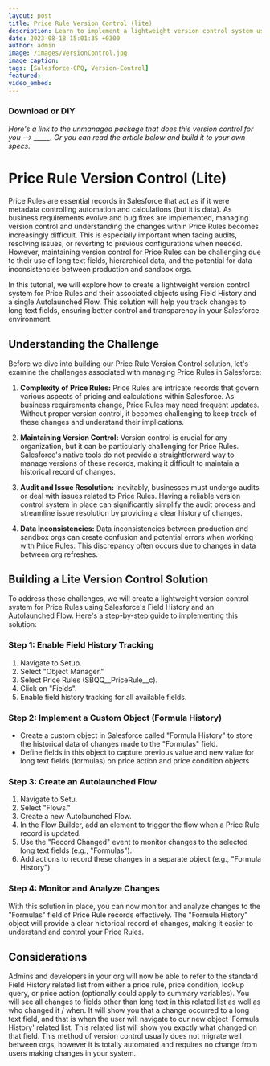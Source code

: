 ```yaml
---
layout: post
title: Price Rule Version Control (lite)
description: Learn to implement a lightweight version control system using Field History and Autolaunched Flows to track changes in long text fields, ensuring smoother audits, issue resolutions, and an error-free Salesforce environment.
date: 2023-08-18 15:01:35 +0300
author: admin
image: /images/VersionControl.jpg
image_caption: 
tags: [Salesforce-CPQ, Version-Control]
featured:
video_embed: 
---
```

### Download or DIY

*Here's a link to the unmanaged package that does this version control for you --> _____. Or you can read the article below and build it to your own specs.*

# Price Rule Version Control (Lite)

Price Rules are essential records in Salesforce that act as if it were metadata controlling automation and calculations (but it is data). As business requirements evolve and bug fixes are implemented, managing version control and understanding the changes within Price Rules becomes increasingly difficult. This is especially important when facing audits, resolving issues, or reverting to previous configurations when needed. However, maintaining version control for Price Rules can be challenging due to their use of long text fields, hierarchical data, and the potential for data inconsistencies between production and sandbox orgs.

In this tutorial, we will explore how to create a lightweight version control system for Price Rules and their associated objects using Field History and a single Autolaunched Flow. This solution will help you track changes to long text fields, ensuring better control and transparency in your Salesforce environment.

## Understanding the Challenge

Before we dive into building our Price Rule Version Control solution, let's examine the challenges associated with managing Price Rules in Salesforce:

1. **Complexity of Price Rules:** Price Rules are intricate records that govern various aspects of pricing and calculations within Salesforce. As business requirements change, Price Rules may need frequent updates. Without proper version control, it becomes challenging to keep track of these changes and understand their implications.

2. **Maintaining Version Control:** Version control is crucial for any organization, but it can be particularly challenging for Price Rules. Salesforce's native tools do not provide a straightforward way to manage versions of these records, making it difficult to maintain a historical record of changes.

3. **Audit and Issue Resolution:** Inevitably, businesses must undergo audits or deal with issues related to Price Rules. Having a reliable version control system in place can significantly simplify the audit process and streamline issue resolution by providing a clear history of changes.

4. **Data Inconsistencies:** Data inconsistencies between production and sandbox orgs can create confusion and potential errors when working with Price Rules. This discrepancy often occurs due to changes in data between org refreshes.

## Building a Lite Version Control Solution

To address these challenges, we will create a lightweight version control system for Price Rules using Salesforce's Field History and an Autolaunched Flow. Here's a step-by-step guide to implementing this solution:

### Step 1: Enable Field History Tracking

1. Navigate to Setup.
2. Select "Object Manager."
3. Select Price Rules (SBQQ__PriceRule__c).
4. Click on "Fields".
5. Enable field history tracking for all available fields.

### Step 2: Implement a Custom Object (Formula History)

- Create a custom object in Salesforce called "Formula History" to store the historical data of changes made to the "Formulas" field.
- Define fields in this object to capture previous value and new value for long text fields (formulas) on price action and price condition objects

### Step 3: Create an Autolaunched Flow

1. Navigate to Setu.
3. Select "Flows."
4. Create a new Autolaunched Flow.
5. In the Flow Builder, add an element to trigger the flow when a Price Rule record is updated.
6. Use the "Record Changed" event to monitor changes to the selected long text fields (e.g., "Formulas").
7. Add actions to record these changes in a separate object (e.g., "Formula History").

### Step 4: Monitor and Analyze Changes

With this solution in place, you can now monitor and analyze changes to the "Formulas" field of Price Rule records effectively. The "Formula History" object will provide a clear historical record of changes, making it easier to understand and control your Price Rules.

## Considerations

Admins and developers in your org will now be able to refer to the standard Field History related list from either a price rule, price condition, lookup query, or price action (optionally could apply to summary variables). You will see all changes to fields other than long text in this related list as well as who changed it / when. It will show you that a change occurred to a long text field, and that is when the user will navigate to our new object 'Formula History' related list. This related list will show you exactly what changed on that field. This method of version control usually does not migrate well between orgs, however it is totally automated and requires no change from users making changes in your system.
